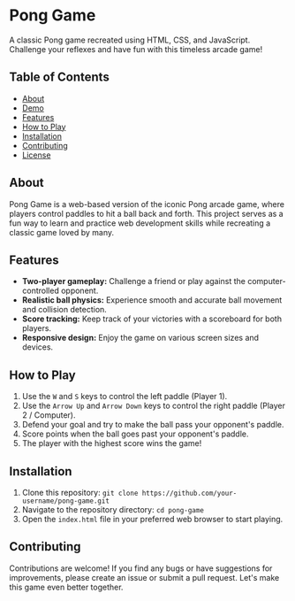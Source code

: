# Pong Game

A classic Pong game recreated using HTML, CSS, and JavaScript. Challenge your reflexes and have fun with this timeless arcade game!

## Table of Contents

- [About](#about)
- [Demo](#demo)
- [Features](#features)
- [How to Play](#how-to-play)
- [Installation](#installation)
- [Contributing](#contributing)
- [License](#license)

## About

Pong Game is a web-based version of the iconic Pong arcade game, where players control paddles to hit a ball back and forth. This project serves as a fun way to learn and practice web development skills while recreating a classic game loved by many.

## Features

- **Two-player gameplay:** Challenge a friend or play against the computer-controlled opponent.
- **Realistic ball physics:** Experience smooth and accurate ball movement and collision detection.
- **Score tracking:** Keep track of your victories with a scoreboard for both players.
- **Responsive design:** Enjoy the game on various screen sizes and devices.

## How to Play

1. Use the `W` and `S` keys to control the left paddle (Player 1).
2. Use the `Arrow Up` and `Arrow Down` keys to control the right paddle (Player 2 / Computer).
3. Defend your goal and try to make the ball pass your opponent's paddle.
4. Score points when the ball goes past your opponent's paddle.
5. The player with the highest score wins the game!

## Installation

1. Clone this repository: `git clone https://github.com/your-username/pong-game.git`
2. Navigate to the repository directory: `cd pong-game`
3. Open the `index.html` file in your preferred web browser to start playing.

## Contributing

Contributions are welcome! If you find any bugs or have suggestions for improvements, please create an issue or submit a pull request. Let's make this game even better together.
